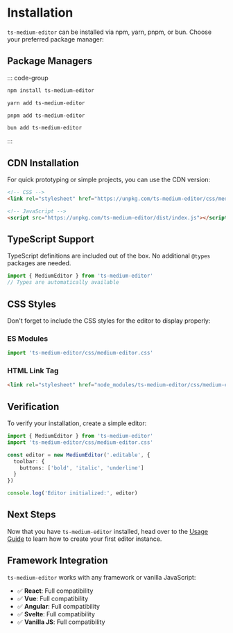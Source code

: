 # Installation

`ts-medium-editor` can be installed via npm, yarn, pnpm, or bun. Choose your preferred package manager:

## Package Managers

::: code-group

```bash [npm]
npm install ts-medium-editor
```

```bash [yarn]
yarn add ts-medium-editor
```

```bash [pnpm]
pnpm add ts-medium-editor
```

```bash [bun]
bun add ts-medium-editor
```

:::

## CDN Installation

For quick prototyping or simple projects, you can use the CDN version:

```html
<!-- CSS -->
<link rel="stylesheet" href="https://unpkg.com/ts-medium-editor/css/medium-editor.css">

<!-- JavaScript -->
<script src="https://unpkg.com/ts-medium-editor/dist/index.js"></script>
```

## TypeScript Support

TypeScript definitions are included out of the box. No additional `@types` packages are needed.

```typescript
import { MediumEditor } from 'ts-medium-editor'
// Types are automatically available
```

## CSS Styles

Don't forget to include the CSS styles for the editor to display properly:

### ES Modules

```typescript
import 'ts-medium-editor/css/medium-editor.css'
```

### HTML Link Tag

```html
<link rel="stylesheet" href="node_modules/ts-medium-editor/css/medium-editor.css">
```

## Verification

To verify your installation, create a simple editor:

```typescript
import { MediumEditor } from 'ts-medium-editor'
import 'ts-medium-editor/css/medium-editor.css'

const editor = new MediumEditor('.editable', {
  toolbar: {
    buttons: ['bold', 'italic', 'underline']
  }
})

console.log('Editor initialized:', editor)
```

## Next Steps

Now that you have `ts-medium-editor` installed, head over to the [Usage Guide](/usage) to learn how to create your first editor instance.

## Framework Integration

`ts-medium-editor` works with any framework or vanilla JavaScript:

- ✅ **React**: Full compatibility
- ✅ **Vue**: Full compatibility
- ✅ **Angular**: Full compatibility
- ✅ **Svelte**: Full compatibility
- ✅ **Vanilla JS**: Full compatibility
